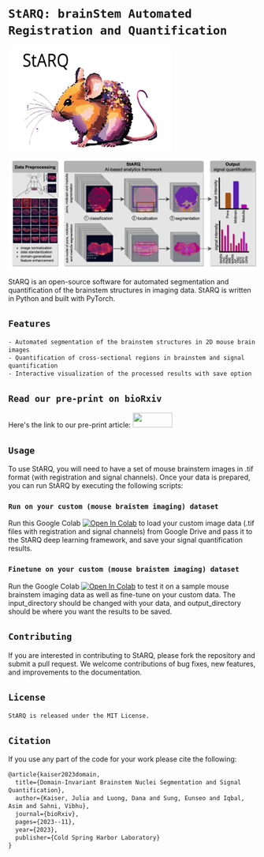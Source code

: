 # ```StARQ: brainStem Automated Registration and Quantification```
  
<p><a href="[https://github.com/itsasimiqbal/StARQ](https://colab.research.google.com/drive/19vQyB9K3jokDSuh9qWAbjBJ8sacyQs2M)"><img src="https://github.com/itsasimiqbal/StARQ/blob/main/StARQ_logo.svg" align="center" width="330" height="215" /> </a>
</p>

![alt text](https://github.com/itsasimiqbal/StARQ/blob/main/GitHub_StARQ.png)

StARQ is an open-source software for automated segmentation and quantification of the brainstem structures in imaging data. StARQ is written in Python and built with PyTorch.

## ```Features```
```
- Automated segmentation of the brainstem structures in 2D mouse brain images
- Quantification of cross-sectional regions in brainstem and signal quantification
- Interactive visualization of the processed results with save option

```
## ```Read our pre-print on bioRxiv```
Here's the link to our pre-print article: [<img src="https://www.kuhnlab.uni-bayreuth.de/pool/bilder/news/bioRxiv_logo_homepage.png" width="80" height="30">](https://www.biorxiv.org/content/10.1101/2023.11.07.566040v1)

## ```Usage```
To use StARQ, you will need to have a set of mouse brainstem images in .tif format (with registration and signal channels). Once your data is prepared, you can run StARQ by executing the following scripts: 

### ```Run on your custom (mouse braistem imaging) dataset```
Run this Google Colab [![Open In Colab](https://colab.research.google.com/assets/colab-badge.svg)](https://colab.research.google.com/github/itsasimiqbal/StARQ/blob/main/Inference_StARQ_2_0_2024.ipynb) to load your custom image data (.tif files with registration and signal channels) from Google Drive and pass it to the StARQ deep learning framework, and save your signal quantification results.

### ```Finetune on your custom (mouse braistem imaging) dataset```
Run the Google Colab [![Open In Colab](https://colab.research.google.com/assets/colab-badge.svg)](https://colab.research.google.com/github/itsasimiqbal/StARQ/blob/main/StARQ_2_0_2024.ipynb) to test it on a sample mouse brainstem imaging data as well as fine-tune on your custom data. The input_directory should be changed with your data, and output_directory should be where you want the results to be saved.

## ```Contributing```
If you are interested in contributing to StARQ, please fork the repository and submit a pull request. We welcome contributions of bug fixes, new features, and improvements to the documentation.

## ```License```
```
StARQ is released under the MIT License.
```
## ```Citation```
If you use any part of the code for your work please cite the following:
```
@article{kaiser2023domain,
  title={Domain-Invariant Brainstem Nuclei Segmentation and Signal Quantification},
  author={Kaiser, Julia and Luong, Dana and Sung, Eunseo and Iqbal, Asim and Sahni, Vibhu},
  journal={bioRxiv},
  pages={2023--11},
  year={2023},
  publisher={Cold Spring Harbor Laboratory}
}
```
